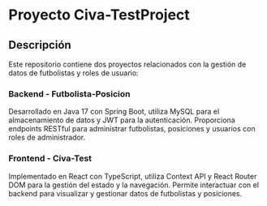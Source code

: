 # Proyecto Civa-TestProject

## Descripción
Este repositorio contiene dos proyectos relacionados con la gestión de datos de futbolistas y roles de usuario:

### Backend - Futbolista-Posicion
Desarrollado en Java 17 con Spring Boot, utiliza MySQL para el almacenamiento de datos y JWT para la autenticación. Proporciona endpoints RESTful para administrar futbolistas, posiciones y usuarios con roles de administrador.

### Frontend - Civa-Test
Implementado en React con TypeScript, utiliza Context API y React Router DOM para la gestión del estado y la navegación. Permite interactuar con el backend para visualizar y gestionar datos de futbolistas y posiciones.
